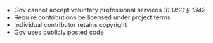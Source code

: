 ---
---

* Gov cannot accept voluntary professional services *31 USC § 1342*
* Require contributions be licensed under project terms
* Individual contributor retains copyright
* Gov uses publicly posted code